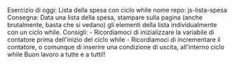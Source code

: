 Esercizio di oggi: Lista della spesa con ciclo while
nome repo: js-lista-spesa
Consegna: Data una lista della spesa, stampare sulla pagina (anche brutalmente, basta che si vedano) gli elementi della lista individualmente con un ciclo while.
Consigli: - Ricordiamoci di inizializzare la variabile di contatore prima dell'inizio del ciclo while - Ricordiamoci di incrementare il contatore, o comunque di inserire una condizione di uscita, all'interno ciclo while
Buon lavoro a tutte e a tutti!!
